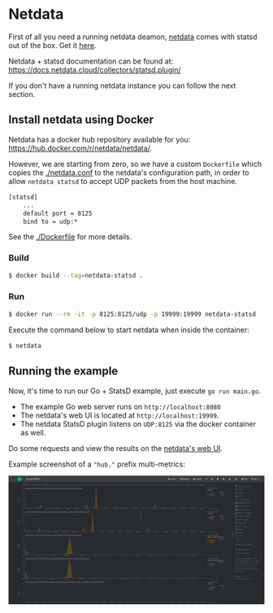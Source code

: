 # Netdata

First of all you need a running netdata deamon, [netdata](https://github.com/netdata/netdata) comes with statsd out of the box. Get it [here](https://docs.netdata.cloud/packaging/installer/).

Netdata + statsd documentation can be found at: https://docs.netdata.cloud/collectors/statsd.plugin/

If you don't have a running netdata instance you can follow the next section.

## Install netdata using Docker

Netdata has a docker hub repository available for you: https://hub.docker.com/r/netdata/netdata/.

However, we are starting from zero, so we have a custom `Dockerfile` which copies the [./netdata.conf](netdata.conf) to the netdata's configuration path, in order to allow `netdata statsd` to accept UDP packets from the host machine.

```
[statsd]
    ...
    default port = 8125
    bind to = udp:*
```

See the [./Dockerfile](Dockerfile) for more details.

### Build

```sh
$ docker build --tag=netdata-statsd .
```

### Run

```sh
$ docker run --rm -it -p 8125:8125/udp -p 19999:19999 netdata-statsd
```

Execute the command below to start netdata when inside the container: 

```sh
$ netdata
```

## Running the example

Now, it's time to run our Go + StatsD example, just execute `go run main.go`.

- The example Go web server runs on `http://localhost:8080`
- The netdata's web UI is located at `http://localhost:19999`.
- The netdata StatsD plugin listens on `UDP:8125` via the docker container as well.

Do some requests and view the results on the [netdata's web UI](http://localhost:19999/#menu_statsd_submenu_counters;theme=slate;help=true).

Example screenshot of a `"hub."` prefix multi-metrics:

![](screenshot.png)
